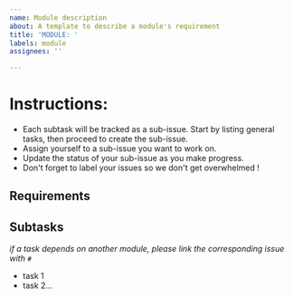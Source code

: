 ```yaml
---
name: Module description
about: A template to describe a module's requirement
title: 'MODULE: '
labels: module
assignees: ''

---
```


# Instructions:
- Each subtask will be tracked as a sub-issue. Start by listing general tasks, then proceed to create the sub-issue. 
- Assign yourself to a sub-issue you want to work on.
- Update the status of your sub-issue as you make progress.
- Don't forget to label your issues so we don't get overwhelmed !

## Requirements

## Subtasks
*if a task depends on another module, please link the corresponding issue with `#`*
- task 1
- task 2...
